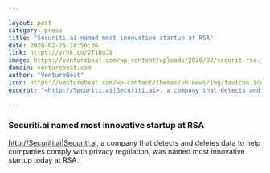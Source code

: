 ```yaml
---

layout: post
category: press
title: "Securiti.ai named most innovative startup at RSA"
date: 2020-02-25 18:56:36
link: https://vrhk.co/2T10uJ8
image: https://venturebeat.com/wp-content/uploads/2020/02/securit-rsa.jpg?w=1200&strip=all
domain: venturebeat.com
author: "VentureBeat"
icon: https://venturebeat.com/wp-content/themes/vb-news/img/favicon.ico
excerpt: "<http://Securiti.ai|Securiti.ai>, a company that detects and deletes data to help companies comply with privacy regulation, was named most innovative startup today at RSA."

---
```


### Securiti.ai named most innovative startup at RSA

<http://Securiti.ai|Securiti.ai>, a company that detects and deletes data to help companies comply with privacy regulation, was named most innovative startup today at RSA.